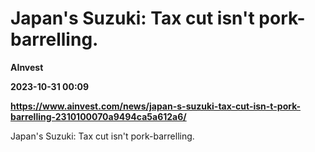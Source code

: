 # Japan's Suzuki: Tax cut isn't pork-barrelling.
**AInvest**

**2023-10-31 00:09**

**https://www.ainvest.com/news/japan-s-suzuki-tax-cut-isn-t-pork-barrelling-2310100070a9494ca5a612a6/**

Japan's Suzuki: Tax cut isn't pork-barrelling.